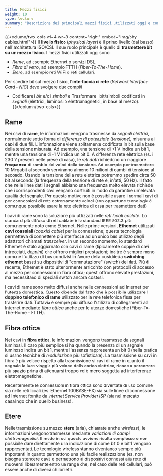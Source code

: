 ```yaml
---
title: Mezzi fisici
weight: 10
type: lecture
summary: "Descrizione dei principali mezzi fisici utilizzati oggi e confronto tra di essi."
---
```


{{<column/two-cols wl=4 wr=8 content="right" embed="img/phy-cables.html">}}
Il **livello fisico** (*physical layer*) è il primo livello (dal basso) nell'architettura ISO/OSI. Il suo ruolo principale è quello di **trasmettere bit su un mezzo fisico**. I mezzi fisici utilizzati oggi sono

* *Rame*, ad esempio Ethernet o servizi DSL.
* *Fibra di vetro*, ad esempio FTTH (*Fiber-To-The-Home*).
* *Etere*, ad esempio reti WiFi o reti cellulari.

Per spedire bit sul mezzo fisico, l'**interfaccia di rete** (*Network Interface Card - NIC*) deve svolgere due compiti

* Codificare i *bit* e/o i *simboli* e
Trasformare i bit/simboli codificati in *segnali* (elettrici, luminosi o elettromagnetici, in base al mezzo).
{{</column/two-cols>}}

## Rame
Nei cavi di **rame**, le informazioni vengono trasmesse da *segnali elettrici*, normalmente sotto forma di *differenza di potenziale* (*tensione*), misurata ai capi di due fili. L'informazione viene solitamente codificata in bit sulla base della tensione misurata. Ad esempio, una tensione di +1 V indica un bit 1, mentre una tensione di -1 V indica un bit 0. A differenza rete elettrica  (es. i 230 V presenti nelle prese di casa), le *reti dati* richiedono un maggiore **frequenza** di cambio dei valori della tensione. Ad esempio per trasmettere 10 Megabit al secondo serviranno almeno 10 milioni di cambi di tensione al secondo. Usando la tensione della rete elettrica potremmo spedire circa 50 bit al secondo (la frequenza della tensione di rete è, infatti, 50 Hz). Il fatto che nelle linee dati i segnali abbiano una frequenza molto elevata richiede che i corrispondenti cavi vengano costruiti in modo da garantire un'elevata qualità del segnale. Per questo motivo non è possibile usare i normali cavi di per connessioni di rete estremamente veloci (con opportune tecnologie è comunque possibile usare la rete elettrica di casa per trasmettere dati).

I cavi di rame sono la soluzione più utilizzati nelle *reti locali cablate*. Lo standard più diffuso di reti cablate è lo standard IEEE 802.3 più comunemente noto come Ethernet. Nelle prime versioni, **Ethernet** utilizzati **cavi coassiali** (*coaxial cable*) per la connessione; questa tecnologia permetteva di connettere più interfacce ad un unico bus utilizzo degli adattatori chiamati *transceiver*. In un secondo momento, lo standard Ethernet è stato aggiornato con cavi di rame (tipicamente coppie di cavi intrecciati, *doppini*) che offrono migliori prestazioni; inoltre è sempre meno comune l'utilizzo di bus condivisi in favore della cosiddetta **switching ethernet** basati su dispositivi di "commutazione" (switch) dei dati. Più di recente, Ethernet è stato ulteriormente arricchito con protocolli di accesso al mezzo per connessioni in fibra ottica; questi offrono elevate prestazioni, ma necessitano di speciali switch ancora costosi.

I cavi di rame sono molto diffusi anche nelle connessioni ad Internet per l'utenza domestica. Questo dipende dal fatto che è possibile utilizzare il **doppino telefonico di rame** utilizzato per la rete telefonica fissa per trasferire dati. Tuttavia è sempre più diffuso l'utilizzo di collegamenti ad Internet mediante *fibra ottica* anche per le utenze domestiche (Fiber-To-The-Home - FTTH).

## Fibra ottica
Nei cavi in **fibra ottica**, le informazioni vengono trasmesse da segnali luminosi. Il caso più semplice si ha quando la presenza di un segnale luminoso indica un bit 1, mentre l'assenza rappresenta un bit 0 (nella pratica si usano tecniche di *modulazione* più sofisticate). La trasmissione su cavi in fibra è più veloce rispetto alla trasmissione si cavi di rame in quanto il segnale la luce viaggia più veloce della carica elettrica, riesce a percorrere più spazio prima di attenuarsi troppo ed è meno soggetta ad interferenze elettromagnetiche.

Recentemente le connessioni in fibra ottica sono diventate di uso comune sia nelle reti locali (es. Ethernet 100BASE-FX) sia sulle linee di connessione ad Internet fornite da *Internet Service Provider ISP* (sia nel mercato casalingo che in quello business).

## Etere
Nelle trasmissione su mezzo **etere** (aria), chiamate anche *wireless*), le informazioni vengono trasmesse mediante *variazioni di campi elettromagnetici*. Il modo in cui questo avviene risulta complesso e non possibile dare direttamente una indicazione di come bit 0 e bit 1 vengono rappresentati. Le tecnologie wireless stanno diventando sempre più importanti in quanto permettono una più facile realizzazione (es. non bisogna stendere cavi) e permettono ai dispositivi connessi alla rete di muoversi liberamente entro un range che, nel caso delle reti cellulari, può essere anche di diversi chilometri.


